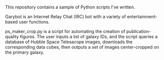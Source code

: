 This repository contains a sample of Python scripts I've written.

Garybot is an Internet Relay Chat (IRC) bot with a variety of entertainment-based user functions.

ps_maker_crop.py is a script for automating the creation of publication-quality figures. The user inputs a list of galaxy IDs, and the script queries a database of Hubble Space Telesacope images, downloads the corresponding data cubes, then outputs a set of images center-cropped on the primary galaxy.


